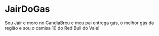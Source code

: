 # JairDoGas
Sou Jair e moro no CandiaBreu e meu pai entrega gás, o melhor gás da região e sou o camisa 10 do Red Bull do Vale!
